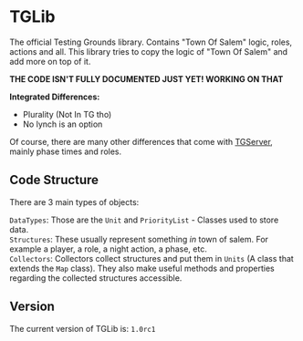 # TGLib

The official Testing Grounds library. Contains "Town Of Salem" logic, roles, actions and all. This library tries to copy the logic of "Town Of Salem" and add more on top of it. 

**THE CODE ISN'T FULLY DOCUMENTED JUST YET! WORKING ON THAT**

**Integrated Differences:**

- Plurality (Not In TG tho)
- No lynch is an option

Of course, there are many other differences that come with [TGServer](https://github.com/GoogleFeud/TGServer), mainly phase times and roles.

## Code Structure

There are 3 main types of objects: 

`DataTypes`: Those are the `Unit` and `PriorityList` - Classes used to store data.      
`Structures`: These usually represent something *in* town of salem. For example a player, a role, a night action, a phase, etc.       
`Collectors`: Collectors collect structures and put them in `Units` (A class that extends the `Map` class). They also make useful methods and properties regarding the collected structures accessible.              

## Version 

The current version of TGLib is: `1.0rc1`


